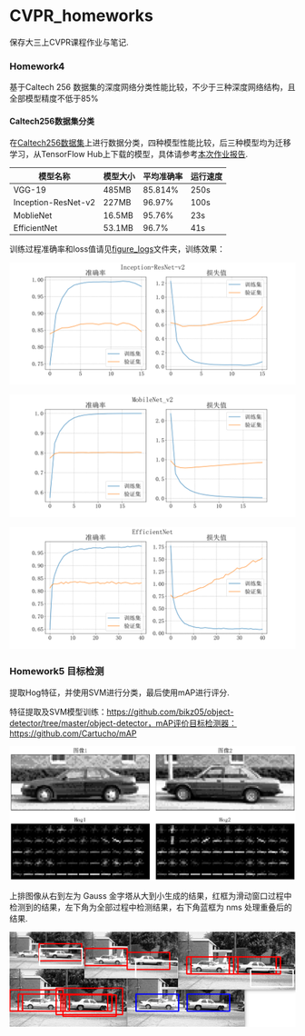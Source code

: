 # CVPR_homeworks
保存大三上CVPR课程作业与笔记.

### Homework4

基于Caltech 256 数据集的深度网络分类性能比较，不少于三种深度网络结构，且全部模型精度不低于85%

#### Caltech256数据集分类

在[Caltech256数据集](https://www.kaggle.com/datasets/jessicali9530/caltech256)上进行数据分类，四种模型性能比较，后三种模型均为迁移学习，从TensorFlow Hub上下载的模型，具体请参考[本次作业报告](https://github.com/wty-yy/LaTex-Projects/blob/main/CVPR/hw4/CVPR4.pdf).

| 模型名称            | 模型大小 | 平均准确率 | 运行速度 |
| ------------------- | -------- | ---------- | -------- |
| VGG-19              | 485MB    | 85.814%    | 250s     |
| Inception-ResNet-v2 | 227MB    | 96.97%     | 100s     |
| MoblieNet           | 16.5MB   | 95.76%     | 23s      |
| EfficientNet        | 53.1MB   | 96.7%      | 41s      |

训练过程准确率和loss值请见[figure_logs](./code/hw4/figure_logs)文件夹，训练效果：

![inception_resnet_v2](./code/hw4/figure_logs/inception_resnet_v2.png)

![mobilenet_v2](./code/hw4/figure_logs/mobilenet_v2.png)

![efficientnet_dropout](./code/hw4/figure_logs/efficientnet_dropout.png)

### Homework5 目标检测

提取Hog特征，并使用SVM进行分类，最后使用mAP进行评分.

特征提取及SVM模型训练：https://github.com/bikz05/object-detector/tree/master/object-detector，mAP评价目标检测器：https://github.com/Cartucho/mAP

![hog特征提取](./README.figure/hog特征提取.png)

上排图像从右到左为 Gauss 金字塔从大到小生成的结果，红框为滑动窗口过程中检测到的结果，左下角为全部过程中检测结果，右下角蓝框为 nms 处理重叠后的结果.

![detections](./README.figure/detections.png)
